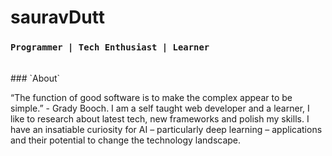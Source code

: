 # sauravDutt 

### `Programmer | Tech Enthusiast | Learner`
<br />
### `About`

“The function of good software is to make the complex appear to be simple.” - Grady Booch. I am a self taught web developer and a learner, I like to research about latest tech, new frameworks and polish my skills. I have an insatiable curiosity for AI – particularly deep learning – applications and their potential to change the technology landscape.



